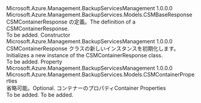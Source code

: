 <Type Name="CSMContainerResponse" FullName="Microsoft.Azure.Management.BackupServices.Models.CSMContainerResponse">
  <TypeSignature Language="C#" Value="public class CSMContainerResponse : Microsoft.Azure.Management.BackupServices.Models.CSMBaseResponse" />
  <TypeSignature Language="ILAsm" Value=".class public auto ansi beforefieldinit CSMContainerResponse extends Microsoft.Azure.Management.BackupServices.Models.CSMBaseResponse" />
  <TypeSignature Language="DocId" Value="T:Microsoft.Azure.Management.BackupServices.Models.CSMContainerResponse" />
  <TypeSignature Language="VB.NET" Value="Public Class CSMContainerResponse&#xA;Inherits CSMBaseResponse" />
  <TypeSignature Language="F#" Value="type CSMContainerResponse = class&#xA;    inherit CSMBaseResponse" />
  <AssemblyInfo>
    <AssemblyName>Microsoft.Azure.Management.BackupServicesManagement</AssemblyName>
    <AssemblyVersion>1.0.0.0</AssemblyVersion>
  </AssemblyInfo>
  <Base>
    <BaseTypeName>Microsoft.Azure.Management.BackupServices.Models.CSMBaseResponse</BaseTypeName>
  </Base>
  <Interfaces />
  <Docs>
    <summary>
            <span data-ttu-id="9aad4-101">CSMContainerResponse の定義。</span><span class="sxs-lookup"><span data-stu-id="9aad4-101">The definition of a CSMContainerResponse.</span></span>
            </summary>
    <remarks>To be added.</remarks>
  </Docs>
  <Members>
    <Member MemberName=".ctor">
      <MemberSignature Language="C#" Value="public CSMContainerResponse ();" />
      <MemberSignature Language="ILAsm" Value=".method public hidebysig specialname rtspecialname instance void .ctor() cil managed" />
      <MemberSignature Language="DocId" Value="M:Microsoft.Azure.Management.BackupServices.Models.CSMContainerResponse.#ctor" />
      <MemberSignature Language="VB.NET" Value="Public Sub New ()" />
      <MemberType>Constructor</MemberType>
      <AssemblyInfo>
        <AssemblyName>Microsoft.Azure.Management.BackupServicesManagement</AssemblyName>
        <AssemblyVersion>1.0.0.0</AssemblyVersion>
      </AssemblyInfo>
      <Parameters />
      <Docs>
        <summary>
            <span data-ttu-id="9aad4-102">CSMContainerResponse クラスの新しいインスタンスを初期化します。</span><span class="sxs-lookup"><span data-stu-id="9aad4-102">Initializes a new instance of the CSMContainerResponse class.</span></span>
            </summary>
        <remarks>To be added.</remarks>
      </Docs>
    </Member>
    <Member MemberName="Properties">
      <MemberSignature Language="C#" Value="public Microsoft.Azure.Management.BackupServices.Models.CSMContainerProperties Properties { get; set; }" />
      <MemberSignature Language="ILAsm" Value=".property instance class Microsoft.Azure.Management.BackupServices.Models.CSMContainerProperties Properties" />
      <MemberSignature Language="DocId" Value="P:Microsoft.Azure.Management.BackupServices.Models.CSMContainerResponse.Properties" />
      <MemberSignature Language="VB.NET" Value="Public Property Properties As CSMContainerProperties" />
      <MemberSignature Language="F#" Value="member this.Properties : Microsoft.Azure.Management.BackupServices.Models.CSMContainerProperties with get, set" Usage="Microsoft.Azure.Management.BackupServices.Models.CSMContainerResponse.Properties" />
      <MemberType>Property</MemberType>
      <AssemblyInfo>
        <AssemblyName>Microsoft.Azure.Management.BackupServicesManagement</AssemblyName>
        <AssemblyVersion>1.0.0.0</AssemblyVersion>
      </AssemblyInfo>
      <ReturnValue>
        <ReturnType>Microsoft.Azure.Management.BackupServices.Models.CSMContainerProperties</ReturnType>
      </ReturnValue>
      <Docs>
        <summary>
            <span data-ttu-id="9aad4-103">省略可能。</span><span class="sxs-lookup"><span data-stu-id="9aad4-103">Optional.</span></span> <span data-ttu-id="9aad4-104">コンテナーのプロパティ</span><span class="sxs-lookup"><span data-stu-id="9aad4-104">Container Properties</span></span>
            </summary>
        <value>To be added.</value>
        <remarks>To be added.</remarks>
      </Docs>
    </Member>
  </Members>
</Type>